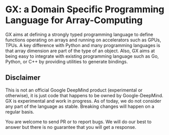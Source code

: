 # GX: a Domain Specific Programming Language for Array-Computing

GX aims at defining a strongly typed programming language to define functions
operating on arrays and running on accelerators such as GPUs, TPUs. A key
difference with Python and many programming languages is that array dimension
are part of the type of an object. Also, GX aims
at being easy to integrate with existing programming language such as Go,
Python, or C++ by providing utilities to generate bindings.

## Disclaimer

This is not an official Google DeepMind product (experimental or otherwise), it is
just code that happens to be owned by Google-DeepMind. GX is experimental and work
in progress. As of today, we do not consider any part of the language as stable. Breaking
changes will happen on a regular basis.

You are welcome to send PR or to report bugs. We will do our best to answer but there
is no guarantee that you will get a response.
